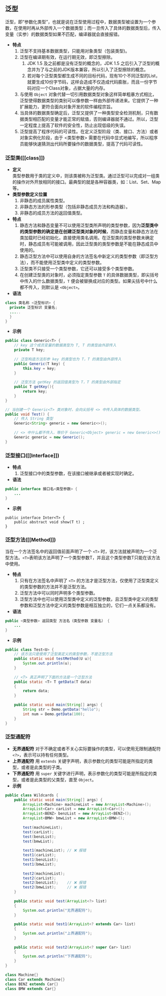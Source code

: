 ## 泛型
泛型，即“参数化类型”，也就是说在泛型使用过程中，数据类型被设置为一个参数，在使用时再从外部传入一个数据类型；而一旦传入了具体的数据类型后，传入变量（实参）的数据类型如果不匹配，编译器就会直接报错。
- **特点**  
	1. 泛型不支持基本数据类型，只能用对象类型（包装类型)。
	2. 泛型在编译期有效，在运行期无效，即泛型擦除。
		1. JDK 1.5 及之前都是没有泛型的概念的，JDK 1.5 之后引入了泛型的概念并为了与之前的JDK版本兼容，所以引入了泛型擦除的概念。
		2. 若对每个泛型类型都生成不同的目标代码，现有10个不同泛型的List，就要生成10份字节码，这样会造成不仅造成代码膨胀，而且一份字节码对应一个Class对象，占据大量的内存。
	3. 与使用 `Object` 对象代替一切引用数据类型对象这样简单粗暴方式相比，泛型使得数据类型的类别可以像参数一样由外部传递进来。它提供了一种扩展能力，更符合面向对象开发的软件编程宗旨。
	4. 当具体的数据类型确定后，泛型又提供了一种类型安全检测机制，只有数据类型相匹配的变量才能正常的赋值，否则编译器就不通过。所以，泛型一定程度上提高了软件的安全性，防止出现低级的失误。
	5. 泛型提高了程序代码的可读性。在定义泛型阶段（类、接口、方法）或者对象实例化阶段，由于 <类型参数> 需要在代码中显式地编写，所以程序员能够快速猜测出代码所要操作的数据类型，提高了代码可读性。
### 泛型类([[class]])
- **定义**  
	类型参数用于类的定义中，则该类被称为泛型类。通过泛型可以完成对一组类的操作对外开放相同的接口。最典型的就是各种容器类，如：List、Set、Map等。
- **类型参数定义位置**  
	1. 非静态的成员属性类型。
	2. 非静态方法的形参类型（包括非静态成员方法和构造器）。
	3. 非静态的成员方法的返回值类型。
- **特点** 
	1. 静态方法和静态变量不可以使用泛型类所声明的类型参数，因为**泛型类中的类型参数的确定是在创建泛型类对象的时候**，而静态变量和静态方法在类加载时已经初始化，直接使用类名调用。在泛型类的类型参数未确定时，静态成员有可能被调用，因此泛型类的类型参数是不能在静态成员中使用的。
	2. 静态泛型方法中可以使用自身的方法签名中新定义的类型参数（即泛型方法），而不能使用泛型类中定义的类型参数。
	3. 泛型类不只接受一个类型参数，它还可以接受多个类型参数。
	4. 在创建泛型类的对象时，必须指定类型参数 `T` 的具体数据类型，即尖括号中传入的什么数据类型，`T` 便会被替换成对应的类型。如果尖括号中什么都不传入，则默认是 `<Object>`。
- **语法**  
```java
class 类名称 <泛型标识> {
  private 泛型标识 变量名; 
  .....
  }
}
```
- **示例**  
```java
public class Generic<T> { 
    // key 这个成员变量的数据类型为 T, T 的类型由外部传入  
    private T key;
    
	// 泛型构造方法形参 key 的类型也为 T，T 的类型由外部传入
    public Generic(T key) { 
        this.key = key;
    }
    
	// 泛型方法 getKey 的返回值类型为 T，T 的类型由外部指定
    public T getKey(){ 
        return key;
    }
}

// 当创建一个 Generic<T> 类对象时，会向尖括号 <> 中传入具体的数据类型。
public void Test() {
	// 传入 String 类型
	Generic<String> generic = new Generic<>();
	
	// <> 中什么都不传入，等价于 Generic<Object> generic = new Generic<>();
	Generic generic = new Generic();
}
```
### 泛型接口([[Interface]])
- **特点**  
	1. 泛型接口中的类型参数，在该接口被继承或者被实现时确定。
- **语法**
```java
public interface 接口名<类型参数> {
    ...
}
```
- **示例**
```
public interface Inter<T> {
    public abstract void show(T t) ;
}
```
### 泛型方法([[Method]])
当在一个方法签名中的返回值前面声明了一个 `<T>` 时，该方法就被声明为一个泛型方法。`<T>`表明该方法声明了一个类型参数T，并且这个类型参数T只能在该方法中使用。
- **特点**  
	1. 只有在方法签名中声明了 `<T>` 的方法才是泛型方法，仅使用了泛型类定义的类型参数的方法并不是泛型方法。
	2. 泛型方法中可以同时声明多个类型参数。
	3. 泛型方法中也可以使用泛型类中定义的泛型参数，且泛型类中定义的类型参数和泛型方法中定义的类型参数是相互独立的，它们一点关系都没有。
- **语法**
```java
public <类型参数> 返回类型 方法名（类型参数 变量名） {
    ...
}
```
- **示例**
```java
public class Test<U> {
	// 该方法只是使用了泛型类定义的类型参数，不是泛型方法
	public static void testMethod(U u){
		System.out.println(u);
	}
	
	// <T> 真正声明了下面的方法是一个泛型方法
    public static <T> T getData(T data)  
    {  
        return data;  
    }  
    
    public static void main(String[] args) {  
        String str = Demo.getData("hello");  
        int num = Demo.getData(100);  
    }  
}
```
### 泛型通配符
- **无界通配符**
	对于不确定或者不关心实际要操作的类型，可以使用无限制通配符 `<?>`，表示可以持有任何类型。
- **上界通配符**
	用 `extends` 关键字声明，表示参数化的类型可能是所指定的类型，或者是此类型的子类。
- **下界通配符**
	用 `super` 关键字进行声明，表示参数化的类型可能是所指定的类型，或者是此类型的父类型，直至 `Object`。
- **示例**
```java
public class Wildcards {  
    public static void main(String[] args) {  
        ArrayList<Machine> machineList = new ArrayList<Machine>();  
        ArrayList<Car> carList = new ArrayList<Car>();  
        ArrayList<BENZ> benzList = new ArrayList<BENZ>();  
        ArrayList<BMW> bmwList = new ArrayList<BMW>();  
        
        test(machineList);  
        test(carList);  
        test(benzList);  
        test(bmwList);  
        
        test1(machineList); // ❌ 报错  
        test1(carList);  
        test1(benzList);  
        test1(bmwList);  
        
        test2(machineList);  
        test2(carList);  
        test2(benzList);    // ❌ 报错  
        test2(bmwList);     // ❌ 报错  
    }  
    
    public static void test(ArrayList<?> list)  
    {  
        System.out.println("无界通配符");  
    }  
    
    public static void test1(ArrayList<? extends Car> list)  
    {  
        System.out.println("上界通配符");  
    }  
    
    public static void test2(ArrayList<? super Car> list)  
    {  
        System.out.println("下界通配符");  
    }  
}  
  
class Machine{}  
class Car extends Machine{}  
class BENZ extends Car{}  
class BMW extends Car{}
```